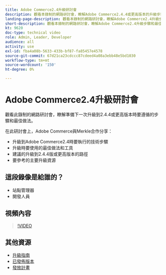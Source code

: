 ```yaml
---
title: Adobe Commerce2.4升級研討會
description: 觀看本錄制的網路研討會，瞭解Adobe Commerce2.4.4或更高版本的升級步驟和最佳做法。
landing-page-description: 觀看本錄制的網路研討會，瞭解Adobe Commerce2.4升級步驟和最佳實踐。
short-description: 觀看本錄制的網路研討會，瞭解Adobe Commerce2.4升級步驟和最佳實踐。
kt: 9620
doc-type: technical video
role: Admin, Leader, Developer
audience: all
activity: use
exl-id: fba4a08b-5633-433b-bf87-fa85457e4578
source-git-commit: 67d21ca23cdccc87cdeed4a08a3ebb48e5bd1030
workflow-type: tm+mt
source-wordcount: '150'
ht-degree: 0%

---
```


# Adobe Commerce2.4升級研討會

觀看此錄制的網路研討會，瞭解準備下一次升級到2.4.4或更高版本時要遵循的步驟和最佳做法。

在此研討會上，Adobe Commerce與Merkle合作分享：

- 升級到Adobe Commerce2.4時要執行的技術步驟
- 升級時要使用的最佳做法和工具
- 建議的升級到2.4.4版或更高版本的路徑
- 要參考的主要升級資源

## 這段錄像是給誰的？

- 站點管理器
- 開發人員

## 視頻內容

>[!VIDEO](https://video.tv.adobe.com/v/340038?quality=12&learn=on)

## 其他資源

- [升級指南](https://experienceleague.adobe.com/docs/commerce-operations/upgrade-guide/overview.html)
- [已發佈版本](https://experienceleague.adobe.com/docs/commerce-operations/release/versions.html)
- [發放計畫](https://experienceleague.adobe.com/docs/commerce-operations/release/planning/schedule.html)
